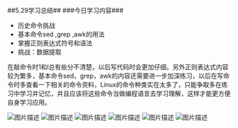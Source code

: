 ##5.29学习总结##
###今日学习内容###
- 历史命令挑战
- 基本命令sed ,grep ,awk的用法
- 掌握正则表达式符号和语法
- 挑战：数据提取

在敲命令时1和l总有些分不清楚，以后写代码时会更加仔细。另外正则表达式内容较为繁多，基本命令sed，grep，awk的内容还需要进一步加深练习，以后在写命令时多查看一下相关的命令资料，Linux的命令种类实在太多了，只能争取多在练习中学习并记忆，并且应该将这些命令当做编程语言去学习理解，这样才能更方便自身学习应用。


![图片描述](https://dn-simplecloud.shiyanlou.com/courses/uid1080026-20190529-1559129961864)
![图片描述](https://dn-simplecloud.shiyanlou.com/courses/uid1080026-20190529-1559110120893)
![图片描述](https://dn-simplecloud.shiyanlou.com/courses/uid1080026-20190529-1559113611743)
![图片描述](https://dn-simplecloud.shiyanlou.com/courses/uid1080026-20190529-1559117615009)
![图片描述](https://dn-simplecloud.shiyanlou.com/courses/uid1080026-20190529-1559118476865)
![图片描述](https://dn-simplecloud.shiyanlou.com/courses/uid1080026-20190529-1559129314176)